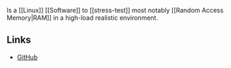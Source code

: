 Is a [[Linux]] [[Software]] to [[stress-test]] most notably [[Random Access Memory|RAM]] in a high-load realistic environment.
## Links
- [GitHub](https://github.com/stressapptest/stressapptest)